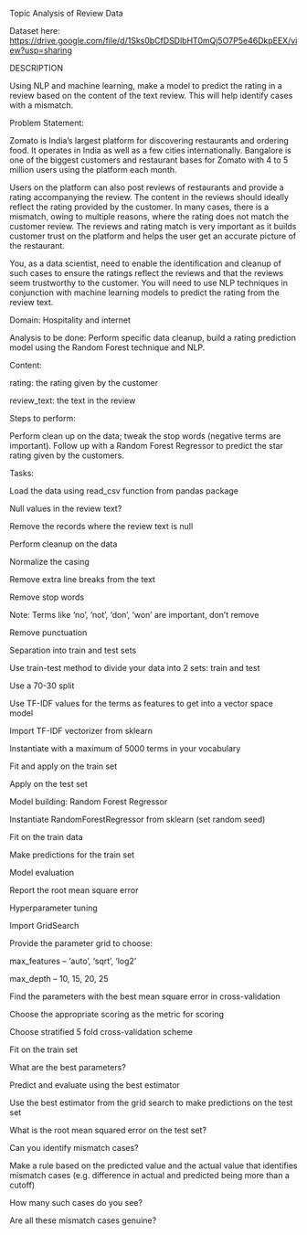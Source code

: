 Topic Analysis of Review Data


Dataset here: https://drive.google.com/file/d/1Sks0bCfDSDlbHT0mQj5O7P5e46DkpEEX/view?usp=sharing


DESCRIPTION

Using NLP and machine learning, make a model to predict the rating in a review based on the content of the text review. This will help identify cases with a mismatch.

Problem Statement:  

Zomato is India’s largest platform for discovering restaurants and ordering food. It operates in India as well as a few cities internationally. Bangalore is one of the biggest customers and restaurant bases for Zomato with 4 to 5 million users using the platform each month.

Users on the platform can also post reviews of restaurants and provide a rating accompanying the review. The content in the reviews should ideally reflect the rating provided by the customer. In many cases, there is a mismatch, owing to multiple reasons, where the rating does not match the customer review. The reviews and rating match is very important as it builds customer trust on the platform and helps the user get an accurate picture of the restaurant. 

You, as a data scientist, need to enable the identification and cleanup of such cases to ensure the ratings reflect the reviews and that the reviews seem trustworthy to the customer. You will need to use NLP techniques in conjunction with machine learning models to predict the rating from the review text. 

Domain: Hospitality and internet

Analysis to be done: Perform specific data cleanup, build a rating prediction model using the Random Forest technique and NLP. 

Content: 

rating: the rating given by the customer

review_text: the text in the review

Steps to perform:

Perform clean up on the data; tweak the stop words (negative terms are important). Follow up with a Random Forest Regressor to predict the star rating given by the customers.

Tasks: 

Load the data using read_csv function from pandas package

Null values in the review text? 

Remove the records where the review text is null

Perform cleanup on the data 

Normalize the casing

Remove extra line breaks from the text

Remove stop words

Note: Terms like ‘no’, ‘not’, ‘don’, ‘won’ are important, don’t remove

Remove punctuation

Separation into train and test sets

Use train-test method to divide your data into 2 sets: train and test

Use a 70-30 split

Use TF-IDF values for the terms as features to get into a vector space model

Import TF-IDF vectorizer from sklearn

Instantiate with a maximum of 5000 terms in your vocabulary

Fit and apply on the train set

Apply on the test set

Model building: Random Forest Regressor

Instantiate RandomForestRegressor from sklearn (set random seed)

Fit on the train data

Make predictions for the train set

Model evaluation

Report the root mean square error

Hyperparameter tuning

Import GridSearch

Provide the parameter grid to choose:

max_features – ‘auto’, ‘sqrt’, ‘log2’

max_depth – 10, 15, 20, 25

Find the parameters with the best mean square error in cross-validation

Choose the appropriate scoring as the metric for scoring

Choose stratified 5 fold cross-validation scheme

Fit on the train set

What are the best parameters?

Predict and evaluate using the best estimator

Use the best estimator from the grid search to make predictions on the test set

What is the root mean squared error on the test set?

Can you identify mismatch cases? 

Make a rule based on the predicted value and the actual value that identifies mismatch cases (e.g. difference in actual and predicted being more than a cutoff)

How many such cases do you see?

Are all these mismatch cases genuine?
